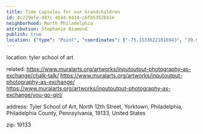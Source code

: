 ```yaml
---
title: Time Capsules for our Grandchildren
id: 4c229efe-d87c-4544-8414-c6fb5352bb1e
neighborhood: North Philadelphia
attribution: Stephanie Diamond
publish: true
location: {"type": "Point", "coordinates": ["-75.15336221016943", "39.9835808"]}
---
```


location: tyler school of art


            
related: https://www.muralarts.org/artworks/inputoutput-photography-as-exchange/chalk-talk/
https://www.muralarts.org/artworks/inputoutput-photography-as-exchange/
https://www.muralarts.org/artworks/inputoutput-photography-as-exchange/you-go-girl/




            
address: Tyler School of Art, North 12th Street, Yorktown, Philadelphia, Philadelphia County, Pennsylvania, 19133, United States



zip: 19133



                